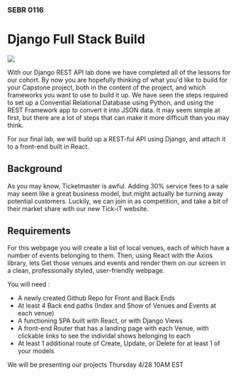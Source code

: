 ### SEBR 0116

# Django Full Stack Build

![](https://media.istockphoto.com/id/1461816749/photo/a-crowd-of-people-with-raised-arms-during-a-music-concert-with-an-amazing-light-show-black.jpg?s=612x612&w=0&k=20&c=-hdWCLDP5AI9A3mjq3JPMPKhXxJ2P1iItPDFktQHxX8=)

With our Django REST API lab done we have completed all of the lessons for our cohort. By now you are hopefully thinking of what you'd like to build for your Capstone project, both in the content of the project, and which frameworks you want to use to build it up. We have seen the steps required to set up a Convential Relational Database using Python, and using the REST Framework app to convert it into JSON data. It may seem simple at first, but there are a lot of steps that can make it more difficult than you may think.

For our final lab, we will build up a REST-ful API using Django, and attach it to a front-end built in  React.

## Background

As you may know, Ticketmaster is awful. Adding 30% service fees to a sale may seem like a great business model, but might actually be turning away potential customers. Luckily, we can join in as competition, and take a bit of their market share with our new Tick-iT website. 

## Requirements

For this webpage you will create a list of local venues, each of which have a number of events belonging to them. Then, using React with the Axios library, lets Get those venues and events and render them on our screen in a clean, professionally styled, user-friendly webpage.

You will need :

- A newly created Github Repo for Front and Back Ends
- At least 4 Back end paths (Index and Show of Venues and Events at each venue)
- A functioning SPA built with React, or with Django Views
- A front-end Router that has a landing page with each Venue, with clickable links to see the individal shows belonging to each
- At least 1 additional route of Create, Update, or Delete for at least 1 of your models


We will be presenting our projects Thursday 4/28 10AM EST
